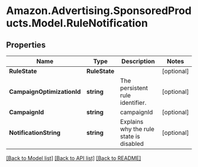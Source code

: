 # Amazon.Advertising.SponsoredProducts.Model.RuleNotification

## Properties

Name | Type | Description | Notes
------------ | ------------- | ------------- | -------------
**RuleState** | **RuleState** |  | [optional] 
**CampaignOptimizationId** | **string** | The persistent rule identifier. | [optional] 
**CampaignId** | **string** | campaignId | [optional] 
**NotificationString** | **string** | Explains why the rule state is disabled | [optional] 

[[Back to Model list]](../README.md#documentation-for-models) [[Back to API list]](../README.md#documentation-for-api-endpoints) [[Back to README]](../README.md)

